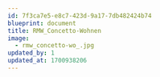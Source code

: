 ```yaml
---
id: 7f3ca7e5-e8c7-423d-9a17-7db482424b74
blueprint: document
title: RMW_Concetto-Wohnen
image:
  - rmw_concetto-wo_.jpg
updated_by: 1
updated_at: 1700938206
---
```


